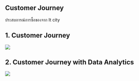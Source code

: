 ## Customer Journey  
ประสบการณ์การซื้อของจาก It city

## 1. Customer Journey

![](https://github.com/chetninphat/BADS7105-CRM-Analytics-and-Intelligence/blob/main/Homework%2006/Customer%20Journey.jpg)


## 2. Customer Journey with Data Analytics

![](https://github.com/chetninphat/BADS7105-CRM-Analytics-and-Intelligence/blob/main/Homework%2006/Customer%20Journey%20with%20Data%20Analytics.jpg)
